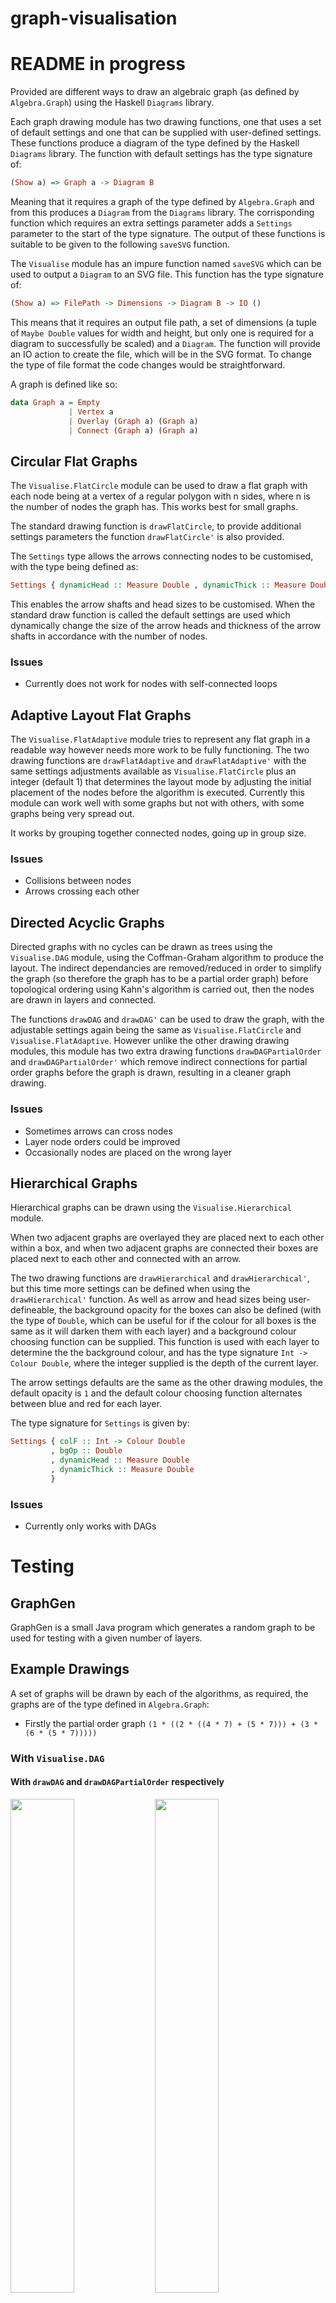 # graph-visualisation
# README in progress
Provided are different ways to draw an algebraic graph (as defined by `Algebra.Graph`) using the Haskell `Diagrams` library.

Each graph drawing module has two drawing functions, one that uses a set of default settings and one that can be supplied with user-defined settings. These functions produce a diagram of the type defined by the Haskell `Diagrams` library. The function with default settings has the type signature of:
```Haskell
(Show a) => Graph a -> Diagram B
```

Meaning that it requires a graph of the type defined by `Algebra.Graph` and from this produces a `Diagram` from the `Diagrams` library. The corrisponding function which requires an extra settings parameter adds a `Settings` parameter to the start of the type signature. The output of these functions is suitable to be given to the following `saveSVG` function.

The `Visualise` module has an impure function named `saveSVG` which can be used to output a `Diagram` to an SVG file. This function has the type signature of: 
```Haskell
(Show a) => FilePath -> Dimensions -> Diagram B -> IO ()
```
This means that it requires an output file path, a set of dimensions (a tuple of `Maybe Double` values for width and height, but only one is required for a diagram to successfully be scaled) and a `Diagram`. The function will provide an IO action to create the file, which will be in the SVG format. To change the type of file format the code changes would be straightforward.

A graph is defined like so:
```Haskell
data Graph a = Empty
			 | Vertex a
			 | Overlay (Graph a) (Graph a)
			 | Connect (Graph a) (Graph a)
```

## Circular Flat Graphs
The `Visualise.FlatCircle` module can be used to draw a flat graph with each node being at a vertex of a regular polygon with n sides, where n is the number of nodes the graph has. This works best for small graphs.

The standard drawing function is `drawFlatCircle`, to provide additional settings parameters the function `drawFlatCircle'` is also provided.

The `Settings` type allows the arrows connecting nodes to be customised, with the type being defined as:
```Haskell
Settings { dynamicHead :: Measure Double , dynamicThick :: Measure Double }
``` 
This enables the arrow shafts and head sizes to be customised. When the standard draw function is called the default settings are used which dynamically change the size of the arrow heads and thickness of the arrow shafts in accordance with the number of nodes.

### Issues
* Currently does not work for nodes with self-connected loops

## Adaptive Layout Flat Graphs
The `Visualise.FlatAdaptive` module tries to represent any flat graph in a readable way however needs more work to be fully functioning.
The two drawing functions are `drawFlatAdaptive` and `drawFlatAdaptive'` with the same settings adjustments available as `Visualise.FlatCircle` plus an integer (default 1) that determines the layout mode by adjusting the initial placement of the nodes before the algorithm is executed. Currently this module can work well with some graphs but not with others, with some graphs being very spread out.

It works by grouping together connected nodes, going up in group size.

### Issues
* Collisions between nodes
* Arrows crossing each other

## Directed Acyclic Graphs
Directed graphs with no cycles can be drawn as trees using the `Visualise.DAG` module, using the Coffman-Graham algorithm to produce the layout. The indirect dependancies are removed/reduced in order to simplify the graph (so therefore the graph has to be a partial order graph) before topological ordering using Kahn's algorithm is carried out, then the nodes are drawn in layers and connected.

The functions `drawDAG` and `drawDAG'` can be used to draw the graph, with the adjustable settings again being the same as `Visualise.FlatCircle` and `Visualise.FlatAdaptive`. However unlike the other drawing drawing modules, this module has two extra drawing functions `drawDAGPartialOrder` and `drawDAGPartialOrder'` which remove indirect connections for partial order graphs before the graph is drawn, resulting in a cleaner graph drawing.

### Issues
* Sometimes arrows can cross nodes
* Layer node orders could be improved
* Occasionally nodes are placed on the wrong layer

## Hierarchical Graphs
Hierarchical graphs can be drawn using the `Visualise.Hierarchical` module. 

When two adjacent graphs are overlayed they are placed next to each other within a box, and when two adjacent graphs are connected their boxes are placed next to each other and connected with an arrow.

The two drawing functions are `drawHierarchical` and `drawHierarchical'`, but this time more settings can be defined when using the `drawHierarchical'` function. As well as arrow and head sizes being user-defineable, the background opacity for the boxes can also be defined (with the type of `Double`, which can be useful for if the colour for all boxes is the same as it will darken them with each layer) and a background colour choosing function can be supplied. This function is used with each layer to determine the the background colour, and has the type signature `Int -> Colour Double`, where the integer supplied is the depth of the current layer.

The arrow settings defaults are the same as the other drawing modules, the default opacity is `1` and the default colour choosing function alternates between blue and red for each layer.

The type signature for `Settings` is given by:
```Haskell
Settings { colF :: Int -> Colour Double
		 , bgOp :: Double
		 , dynamicHead :: Measure Double
		 , dynamicThick :: Measure Double
		 }
```

### Issues
* Currently only works with DAGs

# Testing

## GraphGen
GraphGen is a small Java program which generates a random graph to be used for testing with a given number of layers.

## Example Drawings
A set of graphs will be drawn by each of the algorithms, as required, the graphs are of the type defined in `Algebra.Graph`:
* Firstly the partial order graph `(1 * ((2 * ((4 * 7) + (5 * 7))) + (3 * (6 * (5 * 7)))))`

### With `Visualise.DAG`
#### With `drawDAG` and `drawDAGPartialOrder` respectively
<img src="examples/DAG_example_1.svg" width="45%" />
<img src="examples/DAG_partial_order_example_1.svg" width="45%" />

### With `Visualise.FlatCircle`
<img src="examples/flat_circle_example_1.svg" />

### With `Visualise.FlatAdaptive`
<img src="examples/flat_adaptive_example_1.svg" />
